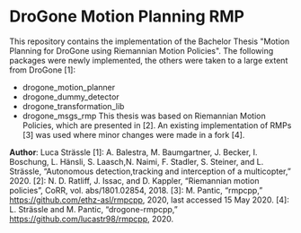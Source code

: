 # DroGone Motion Planning RMP
This repository contains the implementation of the Bachelor Thesis "Motion Planning for DroGone using Riemannian Motion Policies". The following packages were newly implemented, the others were taken to a large extent from DroGone [1]:
* drogone_motion_planner
* drogone_dummy_detector
* drogone_transformation_lib
* drogone_msgs_rmp
This thesis was based on Riemannian Motion Policies, which are presented in [2]. An existing implementation of RMPs [3] was used where minor changes were made in a fork [4].

**Author**: Luca Strässle
[1]: A. Balestra, M. Baumgartner, J. Becker, I. Boschung, L. Hänsli, S. Laasch,N. Naimi, F. Stadler, S. Steiner, and L. Strässle, “Autonomous detection,tracking and interception of a multicopter,” 2020.
[2]: N. D. Ratliff, J. Issac, and D. Kappler, “Riemannian motion policies”, CoRR, vol. abs/1801.02854, 2018.
[3]: M. Pantic, “rmpcpp,” https://github.com/ethz-asl/rmpcpp, 2020, last accessed 15 May 2020.
[4]: L. Strässle and M. Pantic, “drogone-rmpcpp,” https://github.com/lucastr98/rmpcpp, 2020.
